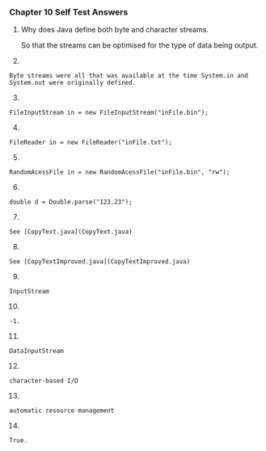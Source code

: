 ### Chapter 10 Self Test Answers

1) Why does Java define both byte and character streams.
	
	So that the streams can be optimised for the type of data being output. 

2)
	
	Byte streams were all that was available at the time System.in and System.out were originally defined.

3)

	FileInputStream in = new FileInputStream("inFile.bin");

4)

	FileReader in = new FileReader("inFile.txt");

5)	

	RandomAcessFile in = new RandomAcessFile("inFile.bin", "rw");

6) 

	double d = Double.parse("123.23");

7)

	See [CopyText.java](CopyText.java)
	
8)	

	See [CopyTextImproved.java](CopyTextImproved.java)

9) 

	InputStream

10) 

	-1.

11)

	DataInputStream

12)

	character-based I/O

13)

	automatic resource management

14) 

	True.